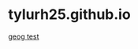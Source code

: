 # tylurh25.github.io

[geog test](https://upload.wikimedia.org/wikipedia/en/5/56/Google_maps_screenshot.png)
